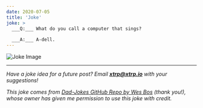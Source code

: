 ```yaml
---
date: 2020-07-05
title: 'Joke'
joke: >
  ___Q:___ What do you call a computer that sings?
  
  ___A:___ A-dell.
---
```


![Joke Image](https://private.xtrp.io/projects/DailyDeveloperJokes/public_image_server/images/5e12590f4ba3c.png)

---
*Have a joke idea for a future post? Email **[xtrp@xtrp.io](mailto:xtrp@xtrp.io)** with your suggestions!*

*This joke comes from [Dad-Jokes GitHub Repo by Wes Bos](https://github.com/wesbos/dad-jokes) (thank you!), whose owner has given me permission to use this joke with credit.*

<!-- 
Joke text:
**Q:** What do you call a computer that sings?

**A:** A-dell.
 -->

